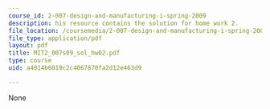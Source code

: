 ```yaml
---
course_id: 2-007-design-and-manufacturing-i-spring-2009
description: his resource contains the solution for home work 2.
file_location: /coursemedia/2-007-design-and-manufacturing-i-spring-2009/a4014b6019c2c4067870fa2d12e463d9_MIT2_007s09_sol_hw02.pdf
file_type: application/pdf
layout: pdf
title: MIT2_007s09_sol_hw02.pdf
type: course
uid: a4014b6019c2c4067870fa2d12e463d9

---
```

None